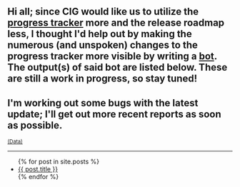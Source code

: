 <h2>Hi all; since CIG would like us to utilize the <a href="https://robertsspaceindustries.com/roadmap/progress-tracker/deliverables" target="_blank">progress tracker</a> more and the release roadmap less, I thought I'd help out by making the numerous (and unspoken) changes to the progress tracker more visible by writing a <a href="https://github.com/ShinyHobo/ec-bot" target="_blank">bot</a>. The output(s) of said bot are listed below. These are still a work in progress, so stay tuned!</h2>
<h2>I'm working out some bugs with the latest update; I'll get out more recent reports as soon as possible.</h2>
<sup><a href="/data">(Data)</a></sup>
<hr/>
<ul>
  {% for post in site.posts %}
    <li>
      <a href="{{ post.url }}" target="_blank">{{ post.title }}</a>
    </li>
  {% endfor %}
</ul>
